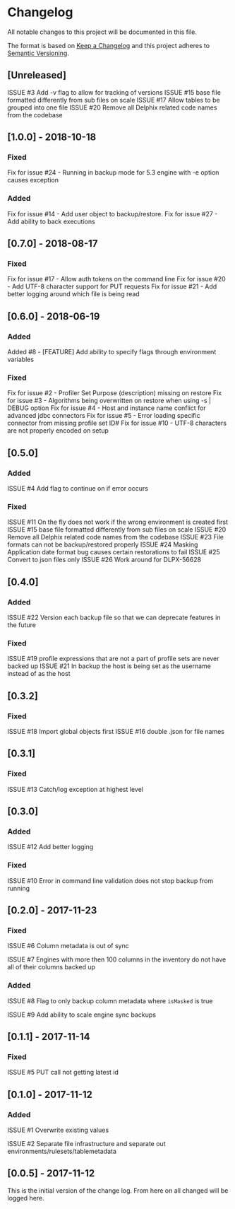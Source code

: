 # Changelog
All notable changes to this project will be documented in this file.

The format is based on [Keep a Changelog](http://keepachangelog.com/en/1.0.0/)
and this project adheres to [Semantic Versioning](http://semver.org/spec/v2.0.0.html).

## [Unreleased]

ISSUE #3 Add -v flag to allow for tracking of versions
ISSUE #15 base file formatted differently from sub files on scale
ISSUE #17 Allow tables to be grouped into one file
ISSUE #20 Remove all Delphix related code names from the codebase


## [1.0.0] - 2018-10-18

### Fixed
Fix for issue #24 - Running in backup mode for 5.3 engine with -e option causes exception

### Added
Fix for issue #14 - Add user object to backup/restore.
Fix for issue #27 - Add ability to back executions

## [0.7.0] - 2018-08-17

### Fixed
Fix for issue #17 - Allow auth tokens on the command line
Fix for issue #20 - Add UTF-8 character support for PUT requests
Fix for issue #21 - Add better logging around which file is being read

## [0.6.0] - 2018-06-19

### Added
Added #8 - [FEATURE] Add ability to specify flags through environment variables

### Fixed
Fix for issue #2 - Profiler Set Purpose (description) missing on restore
Fix for issue #3 - Algorithms being overwritten on restore when using -s | DEBUG option
Fix for issue #4 - Host and instance name conflict for advanced jdbc connectors
Fix for issue #5 - Error loading specific connector from missing profile set ID#
Fix for issue #10 - UTF-8 characters are not properly encoded on setup

## [0.5.0]

### Added
ISSUE #4 Add flag to continue on if error occurs

### Fixed
ISSUE #11 On the fly does not work if the wrong environment is created first
ISSUE #15 base file formatted differently from sub files on scale
ISSUE #20 Remove all Delphix related code names from the codebase
ISSUE #23 File formats can not be backup/restored properly
ISSUE #24 Masking Application date format bug causes certain restorations to fail
ISSUE #25 Convert to json files only
ISSUE #26 Work around for DLPX-56628

## [0.4.0]

### Added
ISSUE #22 Version each backup file so that we can deprecate features in the future

### Fixed
ISSUE #19 profile expressions that are not a part of profile sets are never backed up
ISSUE #21 In backup the host is being set as the username instead of as the host

## [0.3.2]

### Fixed
ISSUE #18 Import global objects first
ISSUE #16 double .json for file names

## [0.3.1]

### Fixed
ISSUE #13 Catch/log exception at highest level

## [0.3.0]

### Added
ISSUE #12 Add better logging

### Fixed
ISSUE #10 Error in command line validation does not stop backup from running

## [0.2.0] - 2017-11-23

### Fixed
ISSUE #6 Column metadata is out of sync

ISSUE #7 Engines with more then 100 columns in the inventory do not have all of their columns backed up

### Added
ISSUE #8 Flag to only backup column metadata where `isMasked` is true

ISSUE #9 Add ability to scale engine sync backups

## [0.1.1] - 2017-11-14

### Fixed
ISSUE #5 PUT call not getting latest id

## [0.1.0] - 2017-11-12

### Added
ISSUE #1 Overwrite existing values

ISSUE #2 Separate file infrastructure and separate out environments/rulesets/tablemetadata

## [0.0.5] - 2017-11-12

This is the initial version of the change log. From here on all changed will be
logged here.

